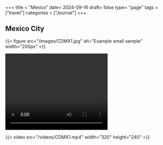 +++
title = "Mexico"
date= 2024-09-16
draft= false
type= "page"
tags = ["travel"]
categories = ["Journal"]
+++


## **Mexico City**

{{< figure src="/images/CDMX1.jpg" alt="Example small sample" width="200px" >}}

<video width="320" height="240" controls>
  <source src="/videos/CDMX1.mp4" type="video/mp4">
  Your browser does not support the video tag.
</video>

{{< video src="/videos/CDMX1.mp4" width="320" height="240" >}}
